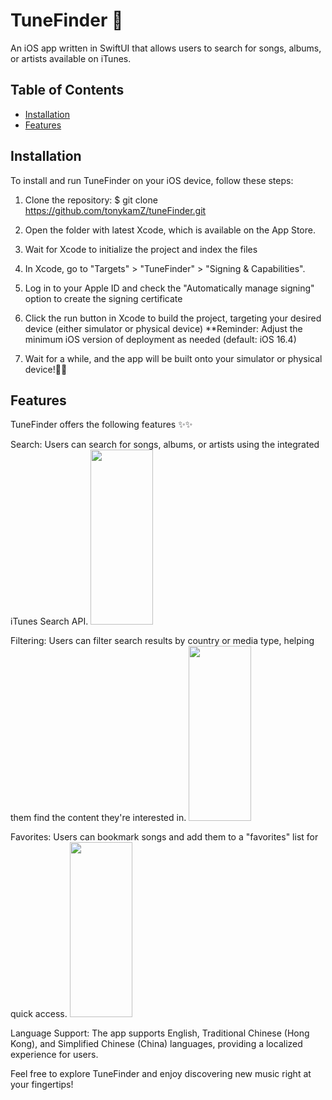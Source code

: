 # TuneFinder 🎵
An iOS app written in SwiftUI that allows users to search for songs, albums, or artists available on iTunes.

## Table of Contents

- [Installation](#installation)
- [Features](#features)

## Installation

To install and run TuneFinder on your iOS device, follow these steps:

1. Clone the repository:
$ git clone https://github.com/tonykamZ/tuneFinder.git

2. Open the folder with latest Xcode, which is available on the App Store.

3. Wait for Xcode to initialize the project and index the files

4. In Xcode, go to "Targets" > "TuneFinder" > "Signing & Capabilities".

5. Log in to your Apple ID and check the "Automatically manage signing" option to create the signing certificate

6. Click the run button in Xcode to build the project, targeting your desired device (either simulator or physical device)
   **Reminder: Adjust the minimum iOS version of deployment as needed (default: iOS 16.4)

7. Wait for a while, and the app will be built onto your simulator or physical device!🎉🎉

## Features

TuneFinder offers the following features ✨✨

Search: Users can search for songs, albums, or artists using the integrated iTunes Search API.
<img src="https://github.com/tonykamZ/tuneFinder/assets/67361009/f8ab2269-c949-44af-aae4-ef725f7baa9e" width="100" height="280">

Filtering: Users can filter search results by country or media type, helping them find the content they're interested in.
<img src="https://github.com/tonykamZ/tuneFinder/assets/67361009/9aa1356d-007e-43fd-ba0d-d932bd5e9e4b" width="100" height="280">

Favorites: Users can bookmark songs and add them to a "favorites" list for quick access.
<img src="https://github.com/tonykamZ/tuneFinder/assets/67361009/ed7d3bcc-1eff-4e3f-b292-5afa3ded203e" width="100" height="280">

Language Support: The app supports English, Traditional Chinese (Hong Kong), and Simplified Chinese (China) languages, providing a localized experience for users.


Feel free to explore TuneFinder and enjoy discovering new music right at your fingertips!


